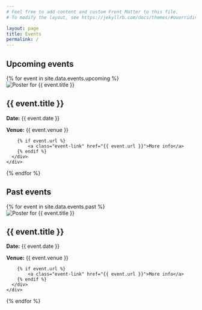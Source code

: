 ```yaml
---
# Feel free to add content and custom Front Matter to this file.
# To modify the layout, see https://jekyllrb.com/docs/themes/#overriding-theme-defaults

layout: page
title: Events
permalink: /
---
```


<h2 class="event-section-title">Upcoming events</h2>

<div class="event-list">
  {% for event in site.data.events.upcoming %}
    <div class="event-card">
      <div class="event-poster">
        <img
          src="assets/img/{{ event.image | default: 'logo.webp' }}"
          alt="Poster for {{ event.title }}"
          class="event-poster-img"
          data-full="/assets/img/{{ event.image | default: 'logo.webp' }}"
        >
      </div>
      <div class="event-details">
        <h2>{{ event.title }}</h2>
        <p><strong>Date:</strong> {{ event.date }}</p>
        <p><strong>Venue:</strong> {{ event.venue }}</p>

        {% if event.url %}
            <a class="event-link" href="{{ event.url }}">More info</a>
        {% endif %}
      </div>
    </div>
  {% endfor %}
</div>

<h2 class="event-section-title">Past events</h2>

<div class="event-list">
  {% for event in site.data.events.past %}
    <div class="event-card">
      <div class="event-poster">
        <img
          src="assets/img/{{ event.image | default: 'logo.webp' }}"
          alt="Poster for {{ event.title }}"
          class="event-poster-img"
          data-full="/assets/img/{{ event.image | default: 'logo.webp' }}"
        >
      </div>
      <div class="event-details">
        <h2>{{ event.title }}</h2>
        <p><strong>Date:</strong> {{ event.date }}</p>
        <p><strong>Venue:</strong> {{ event.venue }}</p>

        {% if event.url %}
            <a class="event-link" href="{{ event.url }}">More info</a>
        {% endif %}
      </div>
    </div>
  {% endfor %}
</div>
